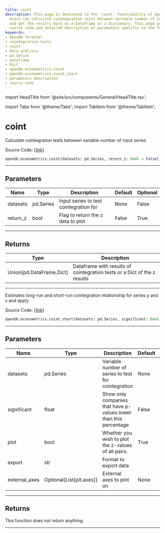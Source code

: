 ```yaml
---
title: coint
description: This page is dedicated to the `coint` functionality of OpenBB Terminal.
  Users can calculate cointegration tests between variable number of input series,
  and get the results back as a Dataframe or a dictionary. This page provides the
  source code and detailed description of parameters specific to the function.
keywords:
- OpenBB Terminal
- cointegration tests
- coint
- data analysis
- pd.Series
- dataframe
- Dict
- openbb.econometrics.coint
- openbb.econometrics.coint_chart
- parameters description
- source code
---
```


import HeadTitle from '@site/src/components/General/HeadTitle.tsx';

<HeadTitle title="coint - Econometrics - Reference | OpenBB SDK Docs" />

import Tabs from '@theme/Tabs';
import TabItem from '@theme/TabItem';

# coint

<Tabs>
<TabItem value="model" label="Model" default>

Calculate cointegration tests between variable number of input series

Source Code: [[link](https://github.com/OpenBB-finance/OpenBBTerminal/tree/main/openbb_terminal/econometrics/econometrics_model.py#L249)]

```python
openbb.econometrics.coint(datasets: pd.Series, return_z: bool = False)
```

---

## Parameters

| Name | Type | Description | Default | Optional |
| ---- | ---- | ----------- | ------- | -------- |
| datasets | pd.Series | Input series to test cointegration for | None | False |
| return_z | bool | Flag to return the z data to plot | False | True |


---

## Returns

| Type | Description |
| ---- | ----------- |
| Union[pd.DataFrame,Dict] | Dataframe with results of cointegration tests or a Dict of the z results |
---

</TabItem>
<TabItem value="view" label="Chart">

Estimates long-run and short-run cointegration relationship for series y and x and apply

Source Code: [[link](https://github.com/OpenBB-finance/OpenBBTerminal/tree/main/openbb_terminal/econometrics/econometrics_view.py#L314)]

```python
openbb.econometrics.coint_chart(datasets: pd.Series, significant: bool = False, plot: bool = True, export: str = "", external_axes: Optional[List[axes]] = None)
```

---

## Parameters

| Name | Type | Description | Default | Optional |
| ---- | ---- | ----------- | ------- | -------- |
| datasets | pd.Series | Variable number of series to test for cointegration | None | False |
| significant | float | Show only companies that have p-values lower than this percentage | False | True |
| plot | bool | Whether you wish to plot the z-values of all pairs. | True | True |
| export | str | Format to export data |  | True |
| external_axes | Optional[List[plt.axes]] | External axes to plot on | None | True |


---

## Returns

This function does not return anything

---

</TabItem>
</Tabs>
